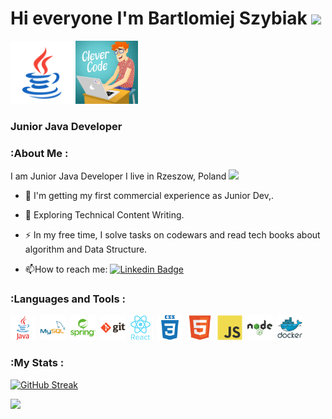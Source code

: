 
<div>
<h1>Hi everyone I'm Bartlomiej Szybiak
  <img src="https://media.giphy.com/media/hvRJCLFzcasrR4ia7z/giphy.gif" width="30px"/></h1>
<div id="header" align="left">
    <img src="https://github.com/Bartek2463/Bartek2463/blob/main/icons8-java.svg" width="100"/> 
    <img src="https://github.com/Bartek2463/Bartek2463/blob/main/giphy.gif" width="100"/>
  </div>
  <div>
  <h3> Junior Java Developer</h3> 
  </div>
    
 
### :About Me :
   I am Junior Java Developer I live in Rzeszow, Poland  <img src="https://media.giphy.com/media/WUlplcMpOCEmTGBtBW/giphy.gif" width="30"> 
    
 - :telescope:  I'm getting my first commercial experience as Junior Dev,.

- :seedling: Exploring Technical Content Writing.

- :zap: In my free time, I solve tasks on codewars and read tech books about algorithm and Data Structure.

- :mailbox:How to reach me: [![Linkedin Badge](https://img.shields.io/badge/-Bartlomiej-blue?style=flat&logo=Linkedin&logoColor=white)](https://www.linkedin.com/in/bartlomiej-szybiak/)
  
### :Languages and Tools :
  <div>
  <img src="https://github.com/devicons/devicon/blob/master/icons/java/java-original-wordmark.svg" title="Java" alt="Java" width="40" height="40"/>&nbsp;
  <img src="https://github.com/devicons/devicon/blob/master/icons/mysql/mysql-original-wordmark.svg" title="MySQL"  alt="MySQL" width="40" height="40"/>&nbsp;
  <img src="https://github.com/devicons/devicon/blob/master/icons/spring/spring-original-wordmark.svg" title="Spring" alt="Spring" width="40" height="40"/>&nbsp;
  <img src="https://github.com/devicons/devicon/blob/master/icons/git/git-original-wordmark.svg" title="Git" **alt="Git" width="40" height="40"/>
  <img src="https://github.com/devicons/devicon/blob/master/icons/react/react-original-wordmark.svg" title="React" alt="React" width="40" height="40"/>&nbsp; 
  <img src="https://github.com/devicons/devicon/blob/master/icons/css3/css3-plain-wordmark.svg"  title="CSS3" alt="CSS" width="40" height="40"/>&nbsp;
  <img src="https://github.com/devicons/devicon/blob/master/icons/html5/html5-original.svg" title="HTML5" alt="HTML" width="40" height="40"/>&nbsp;
  <img src="https://github.com/devicons/devicon/blob/master/icons/javascript/javascript-original.svg" title="JavaScript" alt="JavaScript" width="40" height="40"/>&nbsp;
  <img src="https://github.com/devicons/devicon/blob/master/icons/nodejs/nodejs-original-wordmark.svg" title="NodeJS" alt="NodeJS" width="40" height="40"/>&nbsp;
    <img src="https://github.com/devicons/devicon/blob/master/icons/docker/docker-original-wordmark.svg" title="Docker" alt="Docker" width="40" height="40"/>&nbsp;
</div> 

### :My Stats :
[![GitHub Streak](https://github-readme-streak-stats.herokuapp.com/?user=Bartek2463)](https://git.io/streak-stats)
  <div id="header" align="left">
<img src="https://www.codewars.com/users/Bar5566/badges/large"/>
  </div>
 
<!-- <div id="badges" align="left" width="30px">
  <a href="https://www.linkedin.com/in/bartlomiej-szybiak/">
    <img src="https://img.shields.io/badge/LinkedIn-blue?style=for-the-badge&logo=linkedin&logoColor=white" alt="LinkedIn Badge"/> -->
<!--   </a> -->
  </div>
  <div id="badges" align="center">
  <a href="https://github.com/Bartek2463"> 
    <img src="https://komarev.com/ghpvc/?username=Bartek2463&style=flat-square&color=blue" alt=""/>
  </a>
    </div>
</div>

